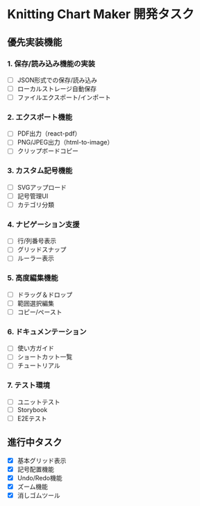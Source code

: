 # Knitting Chart Maker 開発タスク

## 優先実装機能

### 1. 保存/読み込み機能の実装
- [ ] JSON形式での保存/読み込み
- [ ] ローカルストレージ自動保存
- [ ] ファイルエクスポート/インポート

### 2. エクスポート機能
- [ ] PDF出力（react-pdf）
- [ ] PNG/JPEG出力（html-to-image）
- [ ] クリップボードコピー

### 3. カスタム記号機能
- [ ] SVGアップロード
- [ ] 記号管理UI
- [ ] カテゴリ分類

### 4. ナビゲーション支援
- [ ] 行/列番号表示
- [ ] グリッドスナップ
- [ ] ルーラー表示

### 5. 高度編集機能
- [ ] ドラッグ＆ドロップ
- [ ] 範囲選択編集
- [ ] コピー/ペースト

### 6. ドキュメンテーション
- [ ] 使い方ガイド
- [ ] ショートカット一覧
- [ ] チュートリアル

### 7. テスト環境
- [ ] ユニットテスト
- [ ] Storybook
- [ ] E2Eテスト

## 進行中タスク
- [x] 基本グリッド表示
- [x] 記号配置機能
- [x] Undo/Redo機能
- [x] ズーム機能
- [x] 消しゴムツール